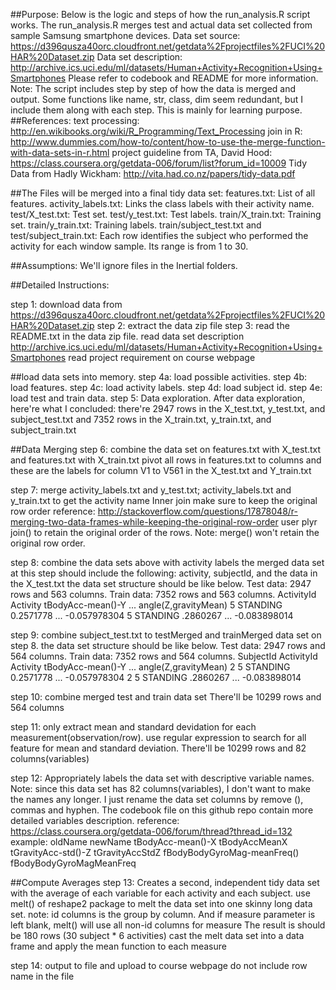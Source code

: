 



##Purpose:
Below is the logic and steps of how the run_analysis.R script works. The run_analysis.R merges test and actual data set collected from sample Samsung smartphone devices.
Data set source: https://d396qusza40orc.cloudfront.net/getdata%2Fprojectfiles%2FUCI%20HAR%20Dataset.zip 
Data set description: http://archive.ics.uci.edu/ml/datasets/Human+Activity+Recognition+Using+Smartphones
Please refer to codebook and README for more information.
Note: The script includes step by step of how the data is merged and output.
      Some functions like name, str, class, dim seem redundant, but I include them
        along with each step. This is mainly for learning purpose.
##References:
text processing: http://en.wikibooks.org/wiki/R_Programming/Text_Processing
join in R: http://www.dummies.com/how-to/content/how-to-use-the-merge-function-with-data-sets-in-r.html
project guideline from TA, David Hood: https://class.coursera.org/getdata-006/forum/list?forum_id=10009
Tidy Data from Hadly Wickham: http://vita.had.co.nz/papers/tidy-data.pdf

##The Files will be merged into a final tidy data set:
 features.txt:      List of all features.
 activity_labels.txt: Links the class labels with their activity name.
 test/X_test.txt:   Test set.
 test/y_test.txt:   Test labels.
 train/X_train.txt: Training set.
 train/y_train.txt: Training labels.
 train/subject_test.txt and test/subject_train.txt: Each row identifies the subject who performed the activity for each window sample. Its range is from 1 to 30. 

##Assumptions: 
  We'll ignore files in the Inertial folders.

##Detailed Instructions:

step 1: download data from https://d396qusza40orc.cloudfront.net/getdata%2Fprojectfiles%2FUCI%20HAR%20Dataset.zip 
step 2: extract the data zip file
step 3: read the README.txt in the data zip file.
        read data set description http://archive.ics.uci.edu/ml/datasets/Human+Activity+Recognition+Using+Smartphones
        read project requirement on course webpage

##load data sets into memory. 
step 4a: load possible activities.
step 4b: load features.
step 4c: load activity labels.
step 4d: load  subject id.
step 4e: load test and train data.
step 5: Data exploration.
After data exploration, here're what I concluded:
 there're 2947 rows in the X_test.txt, y_test.txt, and subject_test.txt
 and 7352 rows in the X_train.txt, y_train.txt, and subject_train.txt


##Data Merging 
step 6: combine the data set on features.txt with X_test.txt
       and features.txt with X_train.txt
 pivot all rows in features.txt to columns and these are the labels for
 column V1 to V561 in the X_test.txt and Y_train.txt

step 7:
merge activity_labels.txt and y_test.txt; activity_labels.txt and y_train.txt to get the activity name
Inner join
make sure to keep the original row order
 reference: http://stackoverflow.com/questions/17878048/r-merging-two-data-frames-while-keeping-the-original-row-order
 user plyr join() to retain the original order of the rows.
 Note: merge() won't retain the original row order.

step 8: combine the data sets above with activity labels
the merged data set at this step should include the following:
  activity, subjectId, and the data in the X_test.txt
 the data set structure should be like below.
 Test data:  2947 rows and 563 columns.
 Train data: 7352 rows and 563 columns.
 ActivityId  Activity tBodyAcc-mean()-Y  ...  angle(Z,gravityMean)
     5      STANDING    0.2571778        ...    -0.057978304
     5      STANDING     .2860267        ...    -0.083898014

step 9: combine subject_test.txt to testMerged and trainMerged data set on step 8.
 the data set structure should be like below.
 Test data:  2947 rows and 564 columns.
 Train data: 7352 rows and 564 columns.
 SubjectId ActivityId  Activity  tBodyAcc-mean()-Y  ...  angle(Z,gravityMean)
     2       5         STANDING    0.2571778        ...    -0.057978304
     2       5         STANDING     .2860267        ...    -0.083898014

step 10: combine merged test and train data set
 There'll be 10299 rows and 564 columns

step 11: only extract mean and standard devidation for each measurement(observation/row).
use regular expression to search for all feature for mean and standard deviation.
 There'll be 10299 rows and 82 columns(variables)

step 12: Appropriately labels the data set with descriptive variable names.
Note: since this data set has 82 columns(variables), I don't want to make the names any longer.
 I just rename the data set columns by remove (), commas and hyphen. 
 The codebook file on this github repo contain more detailed variables description.
reference: https://class.coursera.org/getdata-006/forum/thread?thread_id=132
example: 
         oldName                     newName
   tBodyAcc-mean()-X             tBodyAccMeanX
   tGravityAcc-std()-Z           tGravityAccStdZ
   fBodyBodyGyroMag-meanFreq()   fBodyBodyGyroMagMeanFreq

##Compute Averages 
step 13: Creates a second, independent tidy data set with the average 
of each variable for each activity and each subject.
use melt() of reshape2 package to melt the data set into one skinny long data set.
note: id columns is the group by column.
 And if measure parameter is left blank, melt() will use all non-id columns for measure
The result is should be 180 rows (30 subject * 6 activities)
cast the melt data set into a data frame and apply the mean function to each measure 

step 14: output to file and upload to course webpage
do not include row name in the file
